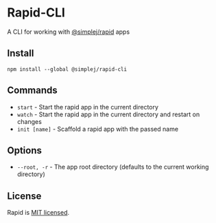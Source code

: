 # Rapid-CLI

A CLI for working with [@simplej/rapid](https://github.com/jmeyers91/rapid) apps

## Install

```
npm install --global @simplej/rapid-cli
```

## Commands

* `start` - Start the rapid app in the current directory
* `watch` - Start the rapid app in the current directory and restart on changes
* `init [name]` - Scaffold a rapid app with the passed name

## Options

* `--root, -r` - The app root directory (defaults to the current working directory)

## License

Rapid is [MIT licensed](./LICENSE).
